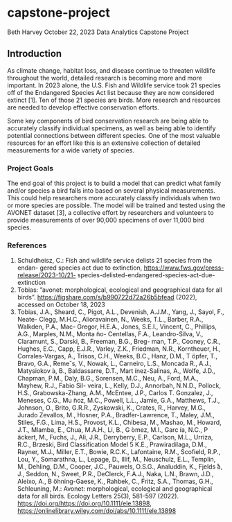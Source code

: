 # capstone-project

Beth Harvey
October 22, 2023
Data Analytics Capstone Project

## Introduction

As climate change, habitat loss, and disease continue to threaten wildlife throughout the world, detailed research is becoming more and more important. In 2023 alone, the U.S. Fish and Wildlife service took 21 species off of the Endangered Species Act list because they are now considered extinct [1]. Ten of those 21 species are birds. More research and resources are needed to develop effective conservation efforts. 

Some key components of bird conservation research are being able to accurately classify individual specimens, as well as being able to identify potential connections between different species. One of the most valuable resources for an effort like this is an extensive collection of detailed measurements for a wide variety of species.

### Project Goals

The end goal of this project is to build a model that can predict what family and/or species a bird falls into based on several physical measurements. This could help researchers more accurately classify individuals when two or more species are possible. The model will be trained and tested using the AVONET dataset [3], a collective effort by researchers and volunteers to provide measurements of over 90,000 specimens of over 11,000 bird species. 


### References 

1. Schuldheisz, C.: Fish and wildlife service delists 21 species from the endan-
gered species act due to extinction, https://www.fws.gov/press-release/2023-10/21-
species-delisted-endangered-species-act-due-extinction
2. Tobias: ”avonet: morphological, ecological and geographical data for all birds”.
https://figshare.com/s/b990722d72a26b5bfead (2022), accessed on October 18,
2023
3. Tobias, J.A., Sheard, C., Pigot, A.L., Devenish, A.J.M., Yang, J., Sayol, F., Neate-
Clegg, M.H.C., Alioravainen, N., Weeks, T.L., Barber, R.A., Walkden, P.A., Mac-
Gregor, H.E.A., Jones, S.E.I., Vincent, C., Phillips, A.G., Marples, N.M., Monta ̃no-
Centellas, F.A., Leandro-Silva, V., Claramunt, S., Darski, B., Freeman, B.G., Breg-
man, T.P., Cooney, C.R., Hughes, E.C., Capp, E.J.R., Varley, Z.K., Friedman,
N.R., Korntheuer, H., Corrales-Vargas, A., Trisos, C.H., Weeks, B.C., Hanz, D.M.,
T ̈opfer, T., Bravo, G.A., Remeˇs, V., Nowak, L., Carneiro, L.S., Moncada R., A.J.,
Matysiokov ́a, B., Baldassarre, D.T., Mart ́ınez-Salinas, A., Wolfe, J.D., Chapman,
P.M., Daly, B.G., Sorensen, M.C., Neu, A., Ford, M.A., Mayhew, R.J., Fabio Sil-
veira, L., Kelly, D.J., Annorbah, N.N.D., Pollock, H.S., Grabowska-Zhang, A.M.,
McEntee, J.P., Carlos T. Gonzalez, J., Meneses, C.G., Mu ̃noz, M.C., Powell, L.L.,
Jamie, G.A., Matthews, T.J., Johnson, O., Brito, G.R.R., Zyskowski, K., Crates,
R., Harvey, M.G., Jurado Zevallos, M., Hosner, P.A., Bradfer-Lawrence, T., Maley,
J.M., Stiles, F.G., Lima, H.S., Provost, K.L., Chibesa, M., Mashao, M., Howard,
J.T., Mlamba, E., Chua, M.A.H., Li, B., G ́omez, M.I., Garc ́ıa, N.C., P ̈ackert,
M., Fuchs, J., Ali, J.R., Derryberry, E.P., Carlson, M.L., Urriza, R.C., Brzeski,
Bird Classification Model 5
K.E., Prawiradilaga, D.M., Rayner, M.J., Miller, E.T., Bowie, R.C.K., Lafontaine,
R.M., Scofield, R.P., Lou, Y., Somarathna, L., Lepage, D., Illif, M., Neuschulz,
E.L., Templin, M., Dehling, D.M., Cooper, J.C., Pauwels, O.S.G., Analuddin, K.,
Fjelds ̊a, J., Seddon, N., Sweet, P.R., DeClerck, F.A.J., Naka, L.N., Brawn, J.D.,
Aleixo, A., B ̈ohning-Gaese, K., Rahbek, C., Fritz, S.A., Thomas, G.H., Schleuning,
M.: Avonet: morphological, ecological and geographical data for all birds. Ecology
Letters 25(3), 581–597 (2022). https://doi.org/https://doi.org/10.1111/ele.13898,
https://onlinelibrary.wiley.com/doi/abs/10.1111/ele.13898